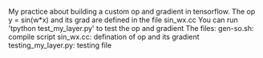 My practice about building a custom op and gradient in tensorflow.
The op y = sin(w*x) and its grad are defined in the file sin_wx.cc
You can run 'tpython test_my_layer.py' to test the op and gradient
The files:
	gen-so.sh: compile script
	sin_wx.cc: defination of op and its gradient
	testing_my_layer.py: testing file
